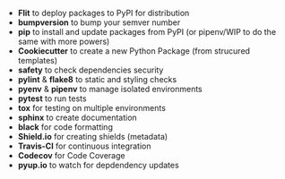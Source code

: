 - **Flit** to deploy packages to PyPI for distribution
- **bumpversion** to bump your semver number
- **pip** to install and update packages from PyPI (or pipenv/WIP to do the same with more powers)
- **Cookiecutter** to create a new Python Package (from strucured templates)
- **safety** to check dependencies security
- **pylint** & **flake8** to static and styling checks
- **pyenv** & **pipenv** to manage isolated environments
- **pytest** to run tests
- **tox** for testing on multiple environments
- **sphinx** to create documentation
- **black** for code formatting
- **Shield.io** for creating shields (metadata)
- **Travis-CI** for continuous integration
- **Codecov** for Code Coverage
- **pyup.io** to watch for depdendency updates
